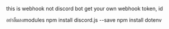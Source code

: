 this is webhook not discord bot
get your own webhook token, id

อย่าลืมลงmodules
npm install discord.js --save
npm install dotenv
